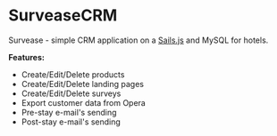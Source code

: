 # SurveaseCRM

Survease - simple CRM application on 
a [Sails.js](http://sailsjs.org) and MySQL for hotels.<br />

<b>Features:</b>
- Create/Edit/Delete products
- Create/Edit/Delete landing pages 
- Create/Edit/Delete surveys
- Export customer data from Opera
- Pre-stay e-mail's sending
- Post-stay e-mail's sending





